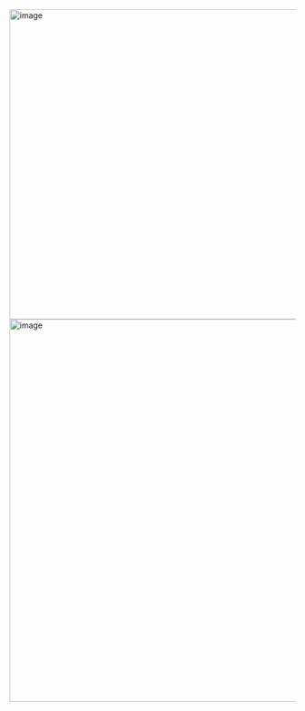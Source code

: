 <img width="901" height="546" alt="image" src="https://github.com/user-attachments/assets/3b517468-26cb-486b-921f-b673c20314a4" />

<img width="1554" height="674" alt="image" src="https://github.com/user-attachments/assets/b1d946ff-741f-4080-a2f5-8c433d0b5e8f" />
